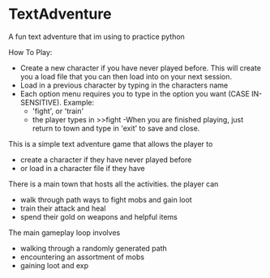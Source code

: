 # TextAdventure
A fun text adventure that im using to practice python

How To Play:

- Create a new character if you have never played before. This will create you a load file that you can then load into on your next session.
- Load in a previous character by typing in the characters name 
- Each option menu requires you to type in the option you want (CASE IN-SENSITIVE). Example:
  - 'fight', or 'train'
  - the player types  in >>fight
-When you are finished playing, just return to town and type in 'exit' to save and close.

This is a simple text adventure game that allows the player to
- create a character if they have never played before
- or load in a character file if they have

There is a main town that hosts all the activities. the player can
- walk through path ways to fight mobs and gain loot 
- train their attack and heal 
- spend their gold on weapons and helpful items

The main gameplay loop involves
- walking through a randomly generated path 
- encountering an assortment of mobs
- gaining loot and exp


